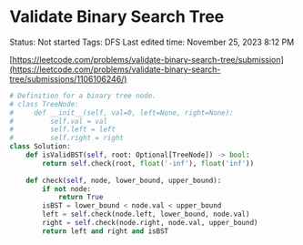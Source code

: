 # Validate Binary Search Tree

Status: Not started
Tags: DFS
Last edited time: November 25, 2023 8:12 PM

[https://leetcode.com/problems/validate-binary-search-tree/submission](https://leetcode.com/problems/validate-binary-search-tree/submissions/1106106246/)

```python
# Definition for a binary tree node.
# class TreeNode:
#     def __init__(self, val=0, left=None, right=None):
#         self.val = val
#         self.left = left
#         self.right = right
class Solution:
    def isValidBST(self, root: Optional[TreeNode]) -> bool:
        return self.check(root, float('-inf'), float('inf'))
    
    def check(self, node, lower_bound, upper_bound):
        if not node:
            return True
        isBST = lower_bound < node.val < upper_bound
        left = self.check(node.left, lower_bound, node.val)
        right = self.check(node.right, node.val, upper_bound)
        return left and right and isBST
```